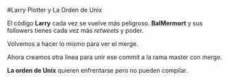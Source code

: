 #Larry Plotter y La Orden de Unix

El código **Larry** cada vez se vuelve más peligroso.
**BalMermort** y sus followers tienes cada vez más *retweets* y poder.

Volvemos a hacer lo mismo para ver el merge.

Ahora creamos otra linea para unir ese commit a la rama master con merge.

**La orden de Unix** quieren enfrentarse pero no pueden compilar.
